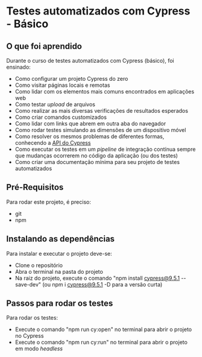 # Testes automatizados com Cypress - Básico

## O que foi aprendido

Durante o curso de testes automatizados com Cypress (básico), foi ensinado:

- Como configurar um projeto Cypress do zero
- Como visitar páginas locais e remotas
- Como lidar com os elementos mais comuns encontrados em aplicações web
- Como testar _upload_ de arquivos
- Como realizar as mais diversas verificações de resultados esperados
- Como criar comandos customizados
- Como lidar com links que abrem em outra aba do navegador
- Como rodar testes simulando as dimensões de um dispositivo móvel
- Como resolver os mesmos problemas de diferentes formas, conhecendo a [API do Cypress](https://docs.cypress.io/api/table-of-contents)
- Como executar os testes em um _pipeline_ de integração contínua sempre que mudanças ocorrerem no código da aplicação (ou dos testes)
- Como criar uma documentação mínima para seu projeto de testes automatizados

## Pré-Requisitos

Para rodar este projeto, é preciso:
 * git
 * npm

 ## Instalando as dependências

Para instalar e executar o projeto deve-se: 
* Clone o repositório
* Abra o terminal na pasta do projeto
* Na raiz do projeto, execute o comando "npm install cypress@9.5.1 --save-dev" (ou npm i cypress@9.5.1 -D para a versão curta)


 ## Passos para rodar os testes

Para rodar os testes: 

* Execute o comando "npm run cy:open" no terminal para abrir o projeto no Cypress
* Execute o comando "npm run cy:run" no terminal para abrir o projeto em modo *headless*